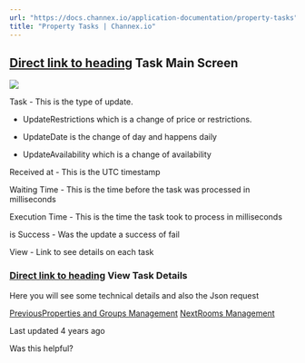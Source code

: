 ```yaml
---
url: "https://docs.channex.io/application-documentation/property-tasks"
title: "Property Tasks | Channex.io"
---
```


## [Direct link to heading](https://docs.channex.io/application-documentation/property-tasks\#task-main-screen)    Task Main Screen

![](https://docs.channex.io/~gitbook/image?url=https%3A%2F%2F2514252617-files.gitbook.io%2F%7E%2Ffiles%2Fv0%2Fb%2Fgitbook-legacy-files%2Fo%2Fassets%252F-LWLG7_BCMgWd3mn6DYg%252F-MQW_AA_zWpGNPF3-pk6%252F-MQW_f4P9JXvqtU8YhLJ%252FScreenshot%25202021-01-08%2520at%252011.41.31.png%3Falt%3Dmedia%26token%3Dd6a15cf9-25d3-451b-9391-771aa751be4b&width=768&dpr=4&quality=100&sign=832d2acf&sv=2)

Task - This is the type of update.

- UpdateRestrictions which is a change of price or restrictions.

- UpdateDate is the change of day and happens daily

- UpdateAvailability which is a change of availability


Received at - This is the UTC timestamp

Waiting Time - This is the time before the task was processed in milliseconds

Execution Time - This is the time the task took to process in milliseconds

is Success - Was the update a success of fail

View - Link to see details on each task

### [Direct link to heading](https://docs.channex.io/application-documentation/property-tasks\#view-task-details)    View Task Details

Here you will see some technical details and also the Json request

[PreviousProperties and Groups Management](https://docs.channex.io/application-documentation/properties-and-groups-management) [NextRooms Management](https://docs.channex.io/application-documentation/rooms-management)

Last updated 4 years ago

Was this helpful?